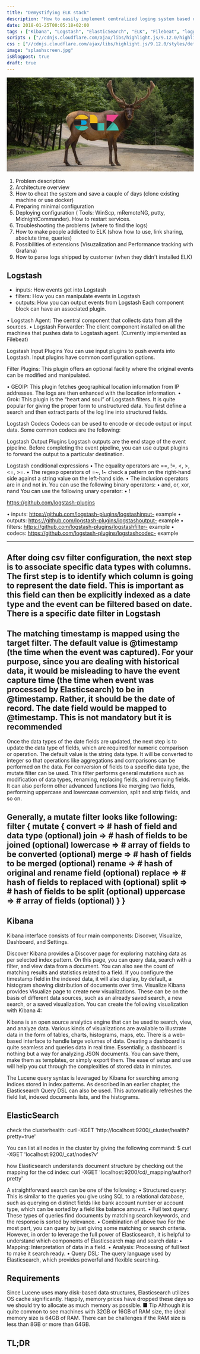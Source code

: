 ```yaml
---
title: "Demystifying ELK stack"
description: "How to easily implement centralized loging system based on ELK stack."
date: 2018-01-25T00:05:18+02:00
tags : ["Kibana", "Logstash", "ElasticSearch", "ELK", "Filebeat", "logging"]
scripts : ["//cdnjs.cloudflare.com/ajax/libs/highlight.js/9.12.0/highlight.min.js", "//cdnjs.cloudflare.com/ajax/libs/fitvids/1.2.0/jquery.fitvids.min.js"]
css : ["//cdnjs.cloudflare.com/ajax/libs/highlight.js/9.12.0/styles/default.min.css"]
image: "splashscreen.jpg"
isBlogpost: true
draft: true
---
```

![splashscreen](splashscreen.jpg)

1. Problem description
2. Architecture overview
3. How to cheat the system and save a cauple of days (clone existing machine or use docker)
4. Preparing minimal configuration 
5. Deploying configuration ( Tools: WinScp, mRemoteNG, putty, MidnightCommander). How to restart services.
6. Troubleshooting the problems (where to find the logs)
7. How to make people addicted to ELK (show how to use, link sharing, absolute time, queries)
8. Possibilities of extensions (Visuzalization and Performance tracking with Grafana)
9. How to parse logs shipped by customer (when they didn't installed ELK)


## Logstash
- inputs: How events get into Logstash
- filters: How you can manipulate events in Logstash
- outputs: How you can output events from Logstash
Each component block can have an associated plugin.

• Logstash Agent: The central component that collects data from
all the sources.
• Logstash Forwarder: The client component installed on all the
machines that pushes data to Logstash agent. (Currently implemented as Filebeat)



Logstash Input Plugins
You can use input plugins to push events into Logstash. Input plugins have common configuration options.

Filter Plugins: This plugin offers an optional facility where the
original events can be modified and manipulated.

• GEOIP: This plugin fetches geographical location information
from IP addresses. The logs are then enhanced with the location
information.
• Grok: This plugin is the “heart and soul” of Logstash filters. It is quite popular for giving the proper
form to unstructured data.
You first define a search and then extract parts of the log line into
structured fields.

Logstash Codecs
Codecs can be used to encode or decode output or input data. Some common codecs are the following:



Logstash Output Plugins
Logstash outputs are the end stage of the event pipeline. Before completing the event pipeline, you can use
output plugins to forward the output to a particular destination.


Logstash conditional expressions
• The equality operators are ==, !=, <, >, <=, >=.
• The regexp operators of =~, !~ check a pattern on the right-hand
side against a string value on the left-hand side.
• The inclusion operators are in and not in.
You can use the following binary operators:
• and, or, xor, nand
You can use the following unary operator:
• !

https://github.com/logstash-plugins


• inputs: https://github.com/logstash-plugins/logstashinput-
example
• outputs: https://github.com/logstash-plugins/logstashoutput-
example
• filters: https://github.com/logstash-plugins/logstashfilter-
example
• codecs: https://github.com/logstash-plugins/logstashcodec-
example

-----------------------
After doing csv filter configuration, the next step
is to associate specific data types with columns. The first step is to identify which column is going to
represent the date field. This is important as this field can then be explicitly indexed as a date type and
the event can be filtered based on date. There is a specific date filter in Logstash
-------
The matching timestamp is mapped using the target filter. The default value is
@timestamp (the time when the event was captured). For your purpose, since you are dealing with
historical data, it would be misleading to have the event capture time (the time when event was processed
by Elasticsearch) to be in @timestamp. Rather, it should be the date of record. The date field would be
mapped to @timestamp. This is not mandatory but it is recommended
----------------------
Once the data types of the date fields are updated, the next step is to update the data type of fields, which
are required for numeric comparison or operation. The default value is the string data type. It will be
converted to integer so that operations like aggregations and comparisons can be performed on the data.
For conversion of fields to a specific data type, the mutate filter can be used. This filter performs general
mutations such as modification of data types, renaming, replacing fields, and removing fields. It can also
perform other advanced functions like merging two fields, performing uppercase and lowercase
conversion, split and strip fields, and so on.

Generally, a mutate filter looks like following:
filter {
mutate {
convert => # hash of field and data type (optional)
join => # hash of fields to be joined (optional)
lowercase => # array of fields to be converted (optional)
merge => # hash of fields to be merged (optional)
rename => # hash of original and rename field (optional)
replace => # hash of fields to replaced with (optional)
split => # hash of fields to be split (optional)
uppercase => # array of fields (optional)
}
}
-----------------------




## Kibana
Kibana interface consists of four main components: Discover, Visualize, Dashboard, and Settings.

Discover
Kibana provides a Discover page for exploring matching data as per selected index pattern. On this page,
you can query data, search with a filter, and view data from a document. You can also see the count of
matching results and statistics related to a field.
If you configure the timestamp field in the indexed data, it will also display, by default, a histogram
showing distribution of documents over time.
Visualize
Kibana provides Visualize page to create new visualizations. These can be on the basis of different data
sources, such as an already saved search, a new search, or a saved visualization. You can create the
following visualization with Kibana 4:

Kibana is an open source analytics engine that can be used to search, view, and analyze data. Various
kinds of visualizations are available to illustrate data in the form of tables, charts, histograms, maps, etc.
There is a web-based interface to handle large volumes of data. Creating a dashboard is quite seamless
and queries data in real time. Essentially, a dashboard is nothing but a way for analyzing JSON
documents. You can save them, make them as templates, or simply export them. The ease of setup and use
will help you cut through the complexities of stored data in minutes.


The Lucene query syntax is leveraged by Kibana for searching among indices stored in index patterns. As
described in an earlier chapter, the Elasticsearch Query DSL can also be used. This automatically
refreshes the field list, indexed documents lists, and the histograms.

## ElasticSearch
check the clusterhealth:
curl -XGET 'http://localhost:9200/_cluster/health?pretty=true'

You can list all nodes in the cluster by giving the following command:
$ curl -XGET 'localhost:9200/_cat/nodes?v'

how Elasticsearch understands document structure by checking out the mapping for the cd index:
curl -XGET 'localhost:9200/cd/_mapping/author?pretty'

A straightforward search can be one of the following:
• Structured query: This is similar to the queries you give using
SQL to a relational database, such as querying on distinct fields
like bank account number or account type, which can be sorted
by a field like balance amount.
• Full text query: These types of queries find documents by
matching search keywords, and the response is sorted by
relevance.
• Combination of above two
For the most part, you can query by just giving some matching or search criteria.
However, in order to leverage the full power of Elasticsearch, it is helpful to understand which
components of Elasticsearch map and search data:
• Mapping: Interpretation of data in a field.
• Analysis: Processing of full text to make it search ready.
• Query DSL: The query language used by Elasticsearch, which
provides powerful and flexible searching.

## Requirements
Since Lucene uses many disk-based data structures, Elasticsearch utilizes OS cache significantly.
Happily, memory prices have dropped these days so we should try to allocate as much memory as
possible.
■ Tip Although it is quite common to see machines with 32GB or 16GB of RAM size, the ideal memory
size is 64GB of RAM. There can be challenges if the RAM size is less than 8GB
or more than 64GB.

## TL;DR
